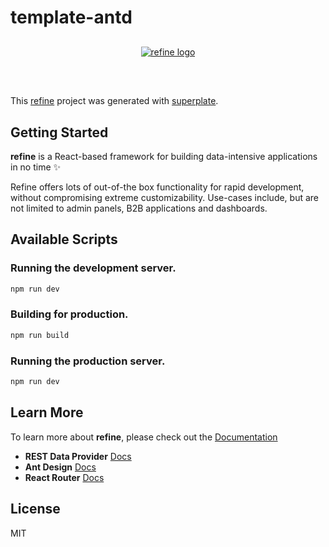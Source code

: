 # template-antd

<div align="center" style="margin: 30px;">
    <a href="https://refine.dev">
    <img alt="refine logo" src="https://refine.ams3.cdn.digitaloceanspaces.com/readme/refine-readme-banner.png">
    </a>
</div>
<br/>

This [refine](https://github.com/pankod/refine) project was generated with [superplate](https://github.com/pankod/refine).

## Getting Started

**refine** is a React-based framework for building data-intensive applications in no time ✨

Refine offers lots of out-of-the box functionality for rapid development, without compromising extreme customizability. Use-cases include, but are not limited to admin panels, B2B applications and dashboards.

## Available Scripts

### Running the development server.

```bash
npm run dev
```

### Building for production.

```bash
npm run build
```

### Running the production server.

```bash
npm run dev
```

## Learn More

To learn more about **refine**, please check out the [Documentation](https://refine.dev/docs)

-   **REST Data Provider** [Docs](https://refine.dev/docs/core/providers/data-provider/#overview)
-   **Ant Design** [Docs](https://refine.dev/docs/ui-frameworks/antd/tutorial/)
-   **React Router** [Docs](https://refine.dev/docs/core/providers/router-provider/)

## License

MIT

